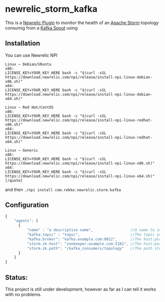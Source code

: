 newrelic_storm_kafka
====================
This is a [Newrelic Plugin](https://newrelic.com/platform) to monitor the health of an [Apache Storm](storm.incubator.apache.org) topology consumig from a [Kafka Spout](https://github.com/apache/incubator-storm/tree/master/external/storm-kafka) using  

Installation
------------
You can use Newrelic NPI 

```
Linux – Debian/Ubuntu
x86:  
LICENSE_KEY=YOUR_KEY_HERE bash -c "$(curl -sSL https://download.newrelic.com/npi/release/install-npi-linux-debian-x86.sh)"
x64:  
LICENSE_KEY=YOUR_KEY_HERE bash -c "$(curl -sSL https://download.newrelic.com/npi/release/install-npi-linux-debian-x64.sh)"

Linux – Red Hat/CentOS
x86:  
LICENSE_KEY=YOUR_KEY_HERE bash -c "$(curl -sSL https://download.newrelic.com/npi/release/install-npi-linux-redhat-x86.sh)"
x64:  
LICENSE_KEY=YOUR_KEY_HERE bash -c "$(curl -sSL https://download.newrelic.com/npi/release/install-npi-linux-redhat-x64.sh)"

Linux – Generic
x86: 
LICENSE_KEY=YOUR_KEY_HERE bash -c "$(curl -sSL https://download.newrelic.com/npi/release/install-npi-linux-x86.sh)"
x64:  
LICENSE_KEY=YOUR_KEY_HERE bash -c "$(curl -sSL https://download.newrelic.com/npi/release/install-npi-linux-x64.sh)"
[/quote]

```
and then ```./npi install com.rekko.newrelic.storm.kafka```

Configuration
-------------
```javascript
{
    "agents": [
      {
          "name" : "a descriptive name",                 //A name to identify the topology by.
          "kafka.topic" : "topic",                       //The topic you want to monigor
          "kafka.broker": "kafka.example.com:9012",      //The host:port of one of the kafka brokers
          "storm.zk.host": "zookeeper.example.com:2181", //The host:port of zookeeper
          "storm.zk.path": "/kafka_consumers/topology"   //The path storm-kafak uses to store the kafa offset for this topic
      }
    ]
}
```

Status:
------
This project is still under development, however as far as I can tell it works with no problems.
